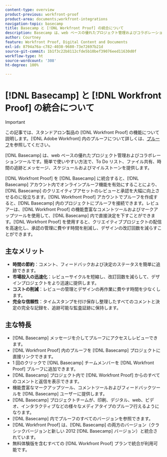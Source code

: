 ```yaml
---
content-type: overview
product-previous: workfront-proof
product-area: documents;workfront-integrations
navigation-topic: basecamp
title: Basecamp と [!DNL Workfront Proof] の統合について
description: Basecamp は、web ベースの優れたプロジェクト管理およびコラボレーションツールです。簡単で使いやすい方法で、To Do リスト、ファイル共有、時間の追跡とメッセージ、スケジュールおよびマイルストーンを提供します。
author: Courtney
feature: Workfront Proof, Digital Content and Documents
exl-id: 8794a76a-c782-4038-9680-73e72697b21d
source-git-commit: 1b1f3c22b8112cfde5b10bef39076eed11630d0f
workflow-type: ht
source-wordcount: '308'
ht-degree: 100%

---
```


# [!DNL Basecamp] と [!DNL Workfront Proof] の統合について

>[!IMPORTANT]
>
>この記事では、スタンドアロン製品の [!DNL Workfront Proof] の機能について説明します。[!DNL Adobe Workfront] 内のプルーフについて詳しくは、[プルーフ](../../../review-and-approve-work/proofing/proofing.md)を参照してください。

[!DNL Basecamp] は、web ベースの優れたプロジェクト管理およびコラボレーションツールです。簡単で使いやすい方法で、To Do リスト、ファイル共有、時間の追跡とメッセージ、スケジュールおよびマイルストーンを提供します。

[!DNL Workfront Proof] を [!DNL Basecamp] に統合すると、[!DNL Basecamp] アカウント内でオンラインプルーフ機能を有効にすることにより、[!DNL Basecamp] のクリエイティブアセットのレビューと承認を大幅に向上させるのに役立ちます。[!DNL Workfront Proof] アカウントでプルーフを作成すると、[!DNL Basecamp] 内のプロジェクトにプルーフを接続できます。レビュアーは、[!DNL Workfront Proof] の機能豊富なコメントツールおよびマークアップツールを使用して、[!DNL Basecamp] 内で直接決定を下すことができます。[!DNL Workfront Proof] を使用すると、クリエイティブプロジェクトの配信を高速化し、承認の管理に費やす時間を削減し、デザインの改訂回数を減らすことができます。

## 主なメリット

* **時間の節約**：コメント、フィードバックおよび決定のステータスを簡単に追跡できます。
* **市場投入の迅速化**：レビューサイクルを短縮し、改訂回数を減らして、デザインプロジェクトをより迅速に提供します。
* **コストの削減**：レビューの管理とデザインの再作業に費やす時間を少なくします。
* **完全な信頼性**：タイムスタンプを付け保存し整理したすべてのコメントと決定の完全な記録を、追跡可能な監査証跡に保持します。

## 主な特長

* [!DNL Basecamp] メッセージを介してプルーフにアクセスしレビューできます。
* [!DNL Workfront Proof] 内のプルーフを [!DNL Basecamp] プロジェクトに直接リンクできます。
* 1 回のクリックで [!DNL Basecamp] チームメンバーを [!DNL Workfront Proof] プルーフに追加できます。
* [!DNL Basecamp] プロジェクト内で [!DNL Workfront Proof] からのすべてのコメントと返信を表示できます。
* 機能豊富なマークアップツール、コメントツールおよびフィードバックツールを [!DNL Basecamp] ユーザーに提供します。
* [!DNL Basecamp] プロジェクトチームが、印刷、デジタル、web、ビデオ、インタラクティブなどの様々なメディアタイプのプルーフ行えるようになります。
* [!DNL Basecamp] 内でプルーフのすべてのバージョンを参照できます。
* [!DNL Workfront Proof] は、[!DNL Basecamp] の両方のバージョン（クラシックバージョンと新しい 2012 [!DNL Basecamp] バージョン）と統合されています。
* 無料体験版を含むすべての [!DNL Workfront Proof] プランで統合が利用可能です。
